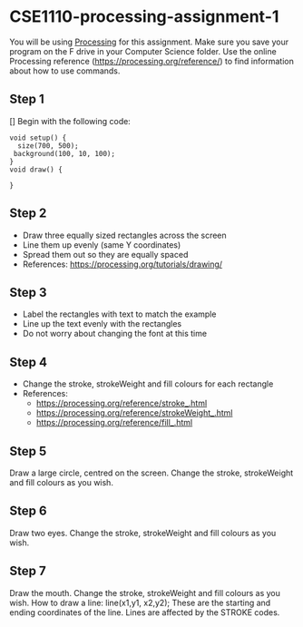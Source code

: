 # CSE1110-processing-assignment-1
You will be using [Processing](https://processing.org/) for this assignment. Make sure you save your program on the F drive in your Computer Science folder. Use the online Processing reference (https://processing.org/reference/) to find information about how to use commands.

## Step 1
[] Begin with the following code:

```
void setup() {
  size(700, 500);
 background(100, 10, 100);
}
void draw() {

}
```
## Step 2 
* Draw three equally sized rectangles across the screen
* Line them up evenly (same Y coordinates)
* Spread them out so they are equally spaced
* References: https://processing.org/tutorials/drawing/

## Step 3 
* Label the rectangles with text to match the example
* Line up the text evenly with the rectangles
* Do not worry about changing the font at this time

## Step 4 
* Change the stroke, strokeWeight and fill colours for each rectangle
* References:
  * https://processing.org/reference/stroke_.html
  * https://processing.org/reference/strokeWeight_.html
  * https://processing.org/reference/fill_.html

## Step 5 
Draw a large circle, centred on the screen. Change the stroke, strokeWeight and fill colours as you wish.

## Step 6 
Draw two eyes.  Change the stroke, strokeWeight and fill colours as you wish.

## Step 7
Draw the mouth.  Change the stroke, strokeWeight and fill colours as you wish. How to draw a line:  line(x1,y1, x2,y2); These are the starting and ending coordinates of the line. Lines are affected by the STROKE codes.
